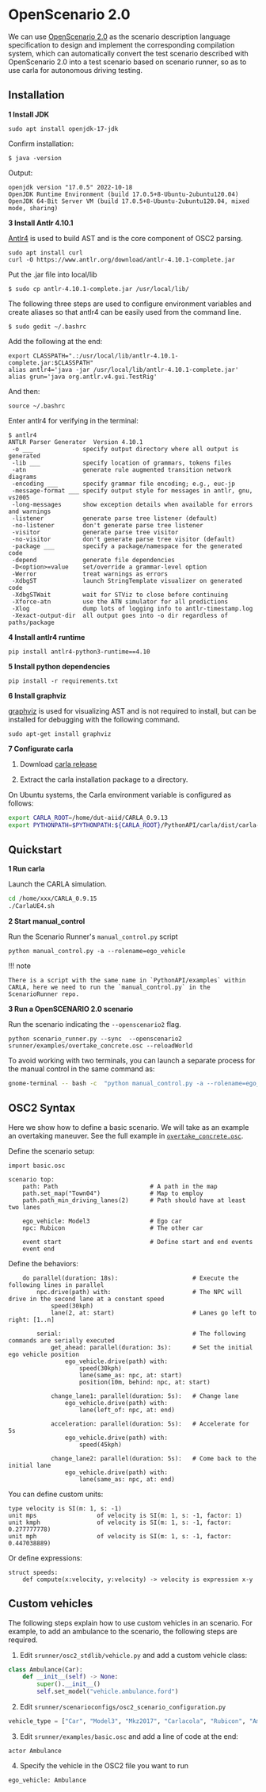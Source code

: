 # OpenScenario 2.0

We can use [OpenScenario 2.0](https://www.asam.net/static_downloads/public/asam-openscenario/2.0.0/welcome.html) as the scenario description language specification to design and implement the corresponding compilation system, which can automatically convert the test scenario described with OpenScenario 2.0 into a test scenario based on scenario runner, so as to use carla for autonomous driving testing.

## Installation

**1 Install JDK**

```
sudo apt install openjdk-17-jdk
```

Confirm installation:

```
$ java -version
```

Output:

```
openjdk version "17.0.5" 2022-10-18
OpenJDK Runtime Environment (build 17.0.5+8-Ubuntu-2ubuntu120.04)
OpenJDK 64-Bit Server VM (build 17.0.5+8-Ubuntu-2ubuntu120.04, mixed mode, sharing)
```

**3 Install Antlr 4.10.1**

[Antlr4](https://github.com/antlr/antlr4) is used to build AST and is the core component of OSC2 parsing.

```
sudo apt install curl
curl -O https://www.antlr.org/download/antlr-4.10.1-complete.jar
```

Put the .jar file into local/lib

```
$ sudo cp antlr-4.10.1-complete.jar /usr/local/lib/
```

The following three steps are used to configure environment variables and create aliases so that antlr4 can be easily used from the command line.

```
$ sudo gedit ~/.bashrc
```

Add the following at the end:

```
export CLASSPATH=".:/usr/local/lib/antlr-4.10.1-complete.jar:$CLASSPATH"
alias antlr4='java -jar /usr/local/lib/antlr-4.10.1-complete.jar'
alias grun='java org.antlr.v4.gui.TestRig'
```

And then:

```
source ~/.bashrc
```

Enter antlr4 for verifying in the terminal:

```
$ antlr4
ANTLR Parser Generator  Version 4.10.1
 -o ___              specify output directory where all output is generated
 -lib ___            specify location of grammars, tokens files
 -atn                generate rule augmented transition network diagrams
 -encoding ___       specify grammar file encoding; e.g., euc-jp
 -message-format ___ specify output style for messages in antlr, gnu, vs2005
 -long-messages      show exception details when available for errors and warnings
 -listener           generate parse tree listener (default)
 -no-listener        don't generate parse tree listener
 -visitor            generate parse tree visitor
 -no-visitor         don't generate parse tree visitor (default)
 -package ___        specify a package/namespace for the generated code
 -depend             generate file dependencies
 -D<option>=value    set/override a grammar-level option
 -Werror             treat warnings as errors
 -XdbgST             launch StringTemplate visualizer on generated code
 -XdbgSTWait         wait for STViz to close before continuing
 -Xforce-atn         use the ATN simulator for all predictions
 -Xlog               dump lots of logging info to antlr-timestamp.log
 -Xexact-output-dir  all output goes into -o dir regardless of paths/package
```

**4 Install antlr4 runtime**

```
pip install antlr4-python3-runtime==4.10
```

**5 Install python dependencies**

```
pip install -r requirements.txt
```

**6 Install graphviz**

[graphviz](https://graphviz.org/) is used for visualizing AST and is not required to install, but can be installed for debugging with the following command.

```
sudo apt-get install graphviz
```

**7 Configurate carla**

1. Download [carla release](https://carla-releases.s3.eu-west-3.amazonaws.com/Linux/CARLA_0.9.13.tar.gz)

2. Extract the carla installation package to a directory.

On Ubuntu systems, the Carla environment variable is configured as follows:

```bash
export CARLA_ROOT=/home/dut-aiid/CARLA_0.9.13
export PYTHONPATH=$PYTHONPATH:${CARLA_ROOT}/PythonAPI/carla/dist/carla-0.9.13-py3.7-linux-x86_64.egg:${CARLA_ROOT}/PythonAPI/carla/agents:${CARLA_ROOT}/PythonAPI/carla/agents/navigation:${CARLA_ROOT}/PythonAPI/carla:${CARLA_ROOT}/PythonAPI/examples:${CARLA_ROOT}/PythonAPI
```

## Quickstart

**1 Run carla**

Launch the CARLA simulation.

```bash
cd /home/xxx/CARLA_0.9.15
./CarlaUE4.sh
```

**2 Start manual_control**

Run the Scenario Runner's `manual_control.py` script

```
python manual_control.py -a --rolename=ego_vehicle
```

!!! note

    There is a script with the same name in `PythonAPI/examples` within CARLA, here we need to run the `manual_control.py` in the ScenarioRunner repo.

**3 Run a OpenSCENARIO 2.0 scenario**

Run the scenario indicating the `--openscenario2` flag.

```
python scenario_runner.py --sync  --openscenario2 srunner/examples/overtake_concrete.osc --reloadWorld
```

To avoid working with two terminals, you can launch a separate process for the manual control in the same command as:

```sh
gnome-terminal -- bash -c  "python manual_control.py -a --rolename=ego_vehicle"; python scenario_runner.py --sync  --openscenario2 srunner/examples/overtake_concrete.osc --reloadWorld
```

## OSC2 Syntax

Here we show how to define a basic scenario. We will take as an example an overtaking maneuver. See the full example in [`overtake_concrete.osc`](https://github.com/carla-simulator/scenario_runner/blob/master/srunner/examples/overtake_concrete.osc).

Define the scenario setup:

```
import basic.osc

scenario top:
    path: Path                      	# A path in the map
    path.set_map("Town04")              # Map to employ
    path.path_min_driving_lanes(2)      # Path should have at least two lanes

    ego_vehicle: Model3                	# Ego car
    npc: Rubicon                        # The other car

    event start                         # Define start and end events
    event end

```

Define the behaviors:

```
    do parallel(duration: 18s):                     # Execute the following lines in parallel
        npc.drive(path) with:                       # The NPC will drive in the second lane at a constant speed
            speed(30kph)
            lane(2, at: start)                      # Lanes go left to right: [1..n]

        serial:                                     # The following commands are serially executed
            get_ahead: parallel(duration: 3s):      # Set the initial ego vehicle position
                ego_vehicle.drive(path) with:
                    speed(30kph)
                    lane(same_as: npc, at: start)
                    position(10m, behind: npc, at: start)

            change_lane1: parallel(duration: 5s):   # Change lane
                ego_vehicle.drive(path) with:
                    lane(left_of: npc, at: end)

            acceleration: parallel(duration: 5s):   # Accelerate for 5s
                ego_vehicle.drive(path) with:
                    speed(45kph)

            change_lane2: parallel(duration: 5s):   # Come back to the initial lane
                ego_vehicle.drive(path) with:
                    lane(same_as: npc, at: end)

```

You can define custom units:

```
type velocity is SI(m: 1, s: -1)
unit mps                 of velocity is SI(m: 1, s: -1, factor: 1)
unit kmph                of velocity is SI(m: 1, s: -1, factor: 0.277777778)
unit mph                 of velocity is SI(m: 1, s: -1, factor: 0.447038889)
```

Or define expressions:

```
struct speeds:
    def compute(x:velocity, y:velocity) -> velocity is expression x-y
```

## Custom vehicles

The following steps explain how to use custom vehicles in an scenario. For example, to add an ambulance to the scenario, the following steps are required.

1. Edit `srunner/osc2_stdlib/vehicle.py` and add a custom vehicle class:

```py
class Ambulance(Car):
    def __init__(self) -> None:
        super().__init__()
        self.set_model("vehicle.ambulance.ford")
```

2. Edit `srunner/scenarioconfigs/osc2_scenario_configuration.py`

```py
vehicle_type = ["Car", "Model3", "Mkz2017", "Carlacola", "Rubicon", "Ambulance"]
```

3. Edit `srunner/examples/basic.osc` and add a line of code at the end:

```
actor Ambulance
```

4. Specify the vehicle in the OSC2 file you want to run

```
ego_vehicle: Ambulance
```
